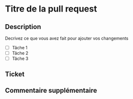 # Titre de la pull request

## Description
Decrivez ce que vous avez fait pour ajouter vos changements

- [ ] Tâche 1
- [ ] Tâche 2
- [ ] Tâche 3

## Ticket 

## Commentaire supplémentaire